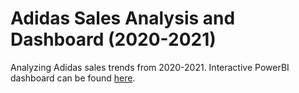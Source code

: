 # Adidas Sales Analysis and Dashboard (2020-2021)
Analyzing Adidas sales trends from 2020-2021. Interactive PowerBI dashboard can be found [here](https://app.powerbi.com/reportEmbed?reportId=8a5dd84b-684c-4ad2-a01a-696131947d45&autoAuth=true&ctid=f5222e6c-5fc6-48eb-8f03-73db18203b63).
